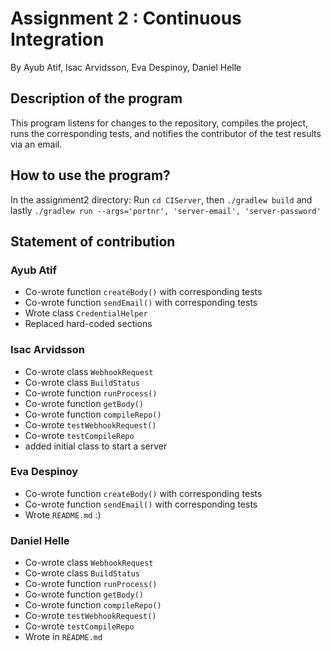 # Assignment 2 : Continuous Integration
By Ayub Atif, Isac Arvidsson, Eva Despinoy, Daniel Helle

## Description of the program
This program listens for changes to the repository, compiles the project, runs the corresponding tests, and notifies the contributor of the test results via an email. 

## How to use the program? 
In the assignment2 directory: 
Run `cd CIServer`, then `./gradlew build` and lastly `./gradlew run --args='portnr', 'server-email', 'server-password'`

## Statement of contribution

### Ayub Atif
* Co-wrote function `createBody()` with corresponding tests
* Co-wrote function `sendEmail()` with corresponding tests
* Wrote class `CredentialHelper`
* Replaced hard-coded sections

### Isac Arvidsson
* Co-wrote class `WebhookRequest`
* Co-wrote class `BuildStatus`
* Co-wrote function `runProcess()`
* Co-wrote function `getBody()`
* Co-wrote function `compileRepo()`
* Co-wrote `testWebhookRequest()`
* Co-wrote `testCompileRepo`
* added initial class to start a server

### Eva Despinoy
* Co-wrote function `createBody()` with corresponding tests
* Co-wrote function `sendEmail()` with corresponding tests
* Wrote `README.md` :)

### Daniel Helle
* Co-wrote class `WebhookRequest`
* Co-wrote class `BuildStatus`
* Co-wrote function `runProcess()`
* Co-wrote function `getBody()`
* Co-wrote function `compileRepo()`
* Co-wrote `testWebhookRequest()`
* Co-wrote `testCompileRepo`
* Wrote in `README.md`
